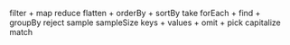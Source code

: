 filter +
map
reduce
flatten +
orderBy +
sortBy
take
forEach +
find +
groupBy
reject
sample
sampleSize
keys +
values +
omit +
pick
capitalize
match
